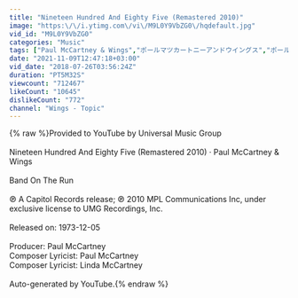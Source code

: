 ```yaml
---
title: "Nineteen Hundred And Eighty Five (Remastered 2010)"
image: "https:\/\/i.ytimg.com\/vi\/M9L0Y9VbZG0\/hqdefault.jpg"
vid_id: "M9L0Y9VbZG0"
categories: "Music"
tags: ["Paul McCartney & Wings","ポールマツカートニーアンドウイングス","ポール・マッカートニー＆ウイングス"]
date: "2021-11-09T12:47:18+03:00"
vid_date: "2018-07-26T03:56:24Z"
duration: "PT5M32S"
viewcount: "712467"
likeCount: "10645"
dislikeCount: "772"
channel: "Wings - Topic"
---
```

{% raw %}Provided to YouTube by Universal Music Group<br /><br />Nineteen Hundred And Eighty Five (Remastered 2010) · Paul McCartney &amp; Wings<br /><br />Band On The Run<br /><br />℗ A Capitol Records release; ℗ 2010 MPL Communications Inc, under exclusive license to UMG Recordings, Inc.<br /><br />Released on: 1973-12-05<br /><br />Producer: Paul McCartney<br />Composer  Lyricist: Paul McCartney<br />Composer  Lyricist: Linda McCartney<br /><br />Auto-generated by YouTube.{% endraw %}
